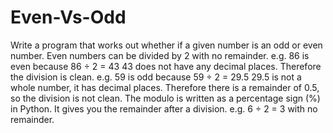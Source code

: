 # Even-Vs-Odd
Write a program that works out whether if a given number is an odd or even number.  Even numbers can be divided by 2 with no remainder.  e.g. 86 is even because 86 ÷ 2 = 43  43 does not have any decimal places. Therefore the division is clean.  e.g. 59 is odd because 59 ÷ 2 = 29.5  29.5 is not a whole number, it has decimal places. Therefore there is a remainder of 0.5, so the division is not clean.  The modulo is written as a percentage sign (%) in Python. It gives you the remainder after a division.  e.g.  6 ÷ 2 = 3 with no remainder.
